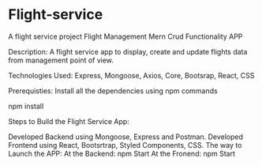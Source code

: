 # Flight-service
A flight service project
Flight Management Mern Crud Functionality APP

Description: A flight service app to display, create and update flights data from management point of view.

Technologies Used: Express, Mongoose, Axios, Core, Bootsrap, React, CSS

Prerequisties: Install all the dependencies using npm commands

npm install

Steps to Build the Flight Service App:

Developed Backend using Mongoose, Express and Postman.
Developed Frontend using React, Bootsrtrap, Styled Components, CSS.
The way to Launch the APP: At the Backend: npm Start At the Fronend: npm Start
